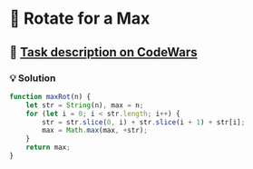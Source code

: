 # 📝 Rotate for a Max

## 🔗 [Task description on CodeWars](https://www.codewars.com/kata/56a4872cbb65f3a610000026)

### 💡 Solution

```javascript
function maxRot(n) {
    let str = String(n), max = n;
    for (let i = 0; i < str.length; i++) {
        str = str.slice(0, i) + str.slice(i + 1) + str[i];
        max = Math.max(max, +str);
    }
    return max;
}
```
